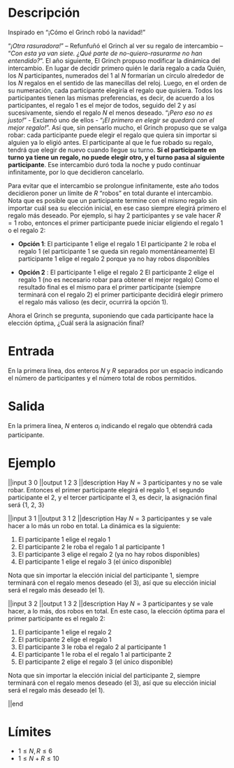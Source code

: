 # Descripción
Inspirado en “¡Cómo el Grinch robó la navidad!”

“<i>¡Otra rasuradora!</i>” – Refunfuñó el Grinch al ver su regalo de intercambio – “<i>Con esta ya van siete. ¿Qué parte de no-quiero-rasurarme no han entendido?</i>”. El año siguiente, El Grinch propuso modificar la dinámica del intercambio. En lugar de decidir primero quién le daría regalo a cada Quién, los $N$ participantes, numerados del 1 al $N$ formarían un círculo alrededor de los $N$ regalos en el sentido de las manecillas del reloj. Luego, en el orden de su numeración, cada participante elegiría el regalo que quisiera. Todos los participantes tienen las mismas preferencias, es decir, de acuerdo a los participantes, el regalo 1 es el mejor de todos, seguido del 2 y así sucesivamente, siendo el regalo $N$ el menos deseado. “<i>¡Pero eso no es justo!</i>” - Exclamó uno de ellos - “<i>¡El primero en elegir se quedará con el mejor regalo!</i>”. Así que, sin pensarlo mucho, el Grinch propuso que se valga robar: cada participante puede elegir el regalo que quiera sin importar si alguien ya lo eligió antes. El participante al que le fue robado su regalo, tendrá que elegir de nuevo cuando llegue su turno. <b>Si el participante en turno ya tiene un regalo, no puede elegir otro, y el turno pasa al siguiente participante</b>. Ese intercambio duró toda la noche y pudo continuar infinitamente, por lo que decidieron cancelarlo.

Para evitar que el intercambio se prolongue infinitamente, este año todos decidieron poner un límite de $R$ “robos” en total durante el intercambio. Nota que es posible que un participante termine con el mismo regalo sin importar cuál sea su elección inicial, en ese caso siempre elegirá primero el regalo más deseado. Por ejemplo, si hay 2 participantes y se vale hacer $R=1$ robo, entonces el primer participante puede iniciar eligiendo el regalo 1 o el regalo 2:

* <b>Opción 1</b>:
El participante 1 elige el regalo 1
El participante 2 le roba el regalo 1 (el participante 1 se queda sin regalo momentáneamente)
El participante 1 elige el regalo 2 porque ya no hay robos disponibles

* <b>Opción 2</b> :
El participante 1 elige el regalo 2
El participante 2 elige el regalo 1 (no es necesario robar para obtener el mejor regalo)
Como el resultado final es el mismo para el primer participante (siempre terminará con el regalo 2) el primer participante decidirá elegir primero el regalo más valioso (es decir, ocurrirá la opción 1).

Ahora el Grinch se pregunta, suponiendo que cada participante hace la elección óptima, ¿Cuál será la asignación final? 

# Entrada
En la primera línea, dos enteros $N$ y $R$ separados por un espacio indicando el número de participantes y el número total de robos permitidos.

# Salida
En la primera línea, $N$ enteros $a_i$ indicando el regalo que obtendrá cada participante.

# Ejemplo

||input
3 0
||output
1 2 3
||description
Hay $N=3$ participantes y no se vale robar. Entonces el primer participante elegirá el regalo 1, el segundo participante el 2, y el tercer participante el 3, es decir, la asignación final será {1, 2, 3}

||input
3 1
||output
3 1 2
||description
Hay $N=3$ participantes y se vale hacer a lo más un robo en total. La dinámica es la siguiente:

1. El participante 1 elige el regalo 1
2. El participante 2 le roba el regalo 1 al participante 1
3. El participante 3 elige el regalo 2 (ya no hay robos disponibles)
4. El participante 1 elige el regalo 3 (el único disponible) 

Nota que sin importar la elección inicial del participante 1, siempre terminará con el regalo menos deseado (el 3), así que su elección inicial será el regalo más deseado (el 1).

||input
3 2
||output
1 3 2
||description
Hay $N=3$ participantes y se vale hacer, a lo más, dos robos en total.
En este caso, la elección óptima para el primer participante es el regalo 2:

1. El participante 1 elige el regalo 2
2. El participante 2 elige el regalo 1
3. El participante 3 le roba el regalo 2 al participante 1
4. El participante 1 le roba el el regalo 1 al participante 2
5. El participante 2 elige el regalo 3 (el único disponible)

Nota que sin importar la elección inicial del participante 2, siempre terminará con el regalo menos deseado (el 3), así que su elección inicial será el regalo más deseado (el 1).

||end

# Límites

* $1 \le  N, R \le 6$
* $1 \le N + R \le 10$


